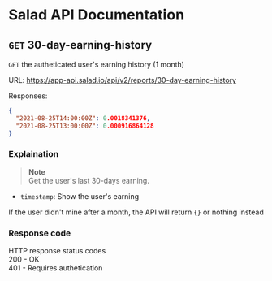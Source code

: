 # Salad API Documentation

## `GET` 30-day-earning-history
`GET` the autheticated user's earning history (1 month)

URL: https://app-api.salad.io/api/v2/reports/30-day-earning-history

Responses:
```json
{
  "2021-08-25T14:00:00Z": 0.0018341376,
  "2021-08-25T13:00:00Z": 0.000916864128
}
```

### Explaination
> **Note** <br>
> Get the user's last 30-days earning.
* `timestamp`: Show the user's earning

If the user didn't mine after a month, the API will return `{}` or nothing instead

### Response code
HTTP response status codes <br>
200	- OK <br>
401 - Requires authetication
